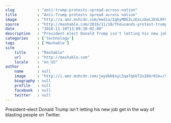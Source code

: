 ```yaml
---
slug          : "anti-trump-protests-spread-across-nation"
title         : "Anti-Trump protests spread across nation"
image         : "http://a.amz.mshcdn.com/media/ZgkyMDE2LzExLzEwL2E4L0FQXzE2MzE1MjM0NjUyMjcxLjJjYTBiLmpwZwpwCXRodW1iCTEyMDB4NjMwCmUJanBn/56aa54e8/fa4/AP_16315234652271.jpg"
source        : "http://mashable.com/2016/11/10/thousands-protest-trump-election/"
date          : "2016-11-10T13:09:30-02:00"
description   : "President-elect Donald Trump isn't letting his new job get in the way of blasting people on Twitter."
categories    : ['technology']
tags          : ['Mashable']
site          :
    title     : "Mashable"
    url       : "http://mashable.com"
    locale    : "en_US"
author        :
    name      : null
    image     : "http://i.amz.mshcdn.com/jwyUkK6xyL5qa7qkkT2u26Xr01k=/90x90/2016%2F09%2F16%2Ff5%2Fhttpi.amz.mshcdn.comjhVRKcpDAzmm0PcJKUDJPgVaLC4250x.d1cc2.jpg"
    biography : null
    profile   : null
    facebook  : null
    twitter   : null
---
```


President-elect Donald Trump isn't letting his new job get in the way of blasting people on Twitter.
